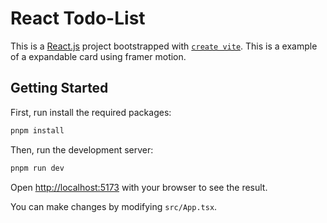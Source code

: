 # React Todo-List

This is a [React.js](https://reactjs.org/) project bootstrapped with [`create vite`](https://vitejs.dev/guide/). This is a example of a expandable card using framer motion.

## Getting Started

First, run install the required packages:

```bash
pnpm install
```

Then, run the development server:

```bash
pnpm run dev
```

Open [http://localhost:5173](http://localhost:5173/) with your browser to see the result.

You can make changes by modifying `src/App.tsx`.
